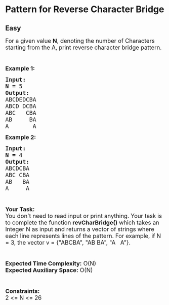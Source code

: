 # Pattern for Reverse Character Bridge
## Easy
<div class="problems_problem_content__Xm_eO"><p><span style="font-size:18px">For a given value <strong>N</strong>, denoting the number of Characters starting from the A, print reverse character bridge pattern.</span></p>

<p>&nbsp;</p>

<p><span style="font-size:18px"><strong>Example 1:</strong></span></p>

<pre><span style="font-size:18px"><strong>Input:</strong></span>
<span style="font-size:18px"><strong>N = </strong>5</span>
<span style="font-size:18px"><strong>Output:</strong></span>
<span style="font-size:18px">ABCDEDCBA</span>
<span style="font-size:18px">ABCD DCBA</span>
<span style="font-size:18px">ABC   CBA</span>
<span style="font-size:18px">AB     BA</span>
<span style="font-size:18px">A       A</span></pre>

<p><span style="font-size:18px"><strong>Example 2:</strong></span></p>

<pre><span style="font-size:18px"><strong>Input:</strong></span>
<span style="font-size:18px"><strong>N = </strong>4</span>
<span style="font-size:18px"><strong>Output:</strong></span>
<span style="font-size:18px">ABCDCBA</span>
<span style="font-size:18px">ABC CBA</span>
<span style="font-size:18px">AB   BA</span>
<span style="font-size:18px">A     A</span></pre>

<p>&nbsp;</p>

<p><span style="font-size:18px"><strong>Your Task:</strong><br>
You don't need to read input or print anything. Your task is to complete the function <strong>revCharBridge()</strong> which takes an Integer N as input and returns a vector of strings where each line represents lines of the pattern. For example, if N = 3, the vector v = {"ABCBA", "AB BA", "A&nbsp;&nbsp; A"}.</span></p>

<p>&nbsp;</p>

<p><span style="font-size:18px"><strong>Expected Time Complexity:</strong> O(N)<br>
<strong>Expected Auxiliary Space:</strong> O(N)</span></p>

<p>&nbsp;</p>

<p><span style="font-size:18px"><strong>Constraints:</strong></span><br>
<span style="font-size:18px">2 &lt;= N &lt;= 26</span></p>
</div>